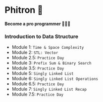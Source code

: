 # Phitron 🚀

**Become a pro programmer 🧑🏻‍💻**

### Introduction to Data Structure

- Module 1: `Time & Space Complexity`
- Module 2: `STL: Vector`
- Module 2.5: `Practice Day`
- Module 3: `Prefix Sum & Binary Search`
- Module 3.5: `Practice Day`
- Module 5: `Singly Linked List`
- Module 6: `Singly Linked List Operations`
- Module 6.5: `Practice Day`
- Module 7: `Singly Linked List Recap`
- Module 7.5: `Practice Day`
